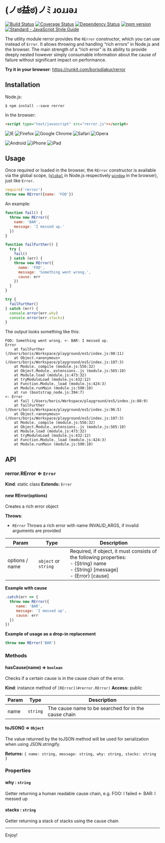 # (ノಠ益ಠ)ノﾐ ɹoɹɹǝɹ

[![Build Status](https://travis-ci.org/borisdiakur/rerror.svg?branch=master)](https://travis-ci.org/borisdiakur/rerror)
[![Coverage Status](https://coveralls.io/repos/borisdiakur/rerror/badge.svg?branch=master)](https://coveralls.io/r/borisdiakur/rerror?branch=master)
[![Dependency Status](https://gemnasium.com/borisdiakur/rerror.svg)](https://gemnasium.com/borisdiakur/rerror)
[![npm version](https://badge.fury.io/js/rerror.svg)](http://badge.fury.io/js/rerror)
[![Standard - JavaScript Style Guide](https://img.shields.io/badge/code%20style-standard-brightgreen.svg)](http://standardjs.com/)

The utility module rerror provides the `RError` constructor, which you can use instead of `Error`. It allows throwing and handling “rich errors” in Node.js and the browser.
The main strength of a “rich error” is its ability to provide deeply nested however simply consumable information about the cause of failure without significant impact on performance.

__Try it in your browser__: https://runkit.com/borisdiakur/rerror

## Installation

Node.js:

```shell
$ npm install --save rerror
```

In the browser:

```html
<script type="text/javascript" src="rerror.js"></script>
```

![IE](https://badges.herokuapp.com/browsers?iexplore=-7,!8,9,10,11,edge)
![Firefox](https://badges.herokuapp.com/browsers?firefox=4.0)
![Google Chrome](https://badges.herokuapp.com/browsers?googlechrome=5)
![Safari](https://badges.herokuapp.com/browsers?safari=5.1)
![Opera](https://badges.herokuapp.com/browsers?opera=11.60)

![Android](https://badges.herokuapp.com/browsers?android=yes)
![iPhone](https://badges.herokuapp.com/browsers?iphone=yes)
![iPad](https://badges.herokuapp.com/browsers?ipad=yes)

## Usage

Once required or loaded in the browser, the `RError` constructor is available via the global scope, ([`global`](https://nodejs.org/api/globals.html#globals_global) in Node.js respectively [`window`](https://developer.mozilla.org/en-US/docs/Web/API/Window) in the browser), just like `Error`.

```js
require('rerror')
throw new RError({name: 'FOO'})
```

An example:

```js
function fail() {
  throw new RError({
    name: 'BAR',
    message: 'I messed up.'
  })
}

function failFurther() {
  try {
    fail()
  } catch (err) {
    throw new RError({
      name: 'FOO',
      message: 'Something went wrong.',
      cause: err
    })
  }
}

try {
  failFurther()
} catch (err) {
  console.error(err.why)
  console.error(err.stacks)
}
```

The output looks something like this:

```
FOO: Something went wrong. <- BAR: I messed up.
Error
    at failFurther (/Users/boris/Workspace/playground/es5/index.js:98:11)
    at Object.<anonymous> (/Users/boris/Workspace/playground/es5/index.js:107:3)
    at Module._compile (module.js:556:32)
    at Object.Module._extensions..js (module.js:565:10)
    at Module.load (module.js:473:32)
    at tryModuleLoad (module.js:432:12)
    at Function.Module._load (module.js:424:3)
    at Module.runMain (module.js:590:10)
    at run (bootstrap_node.js:394:7)
<- Error
    at fail (/Users/boris/Workspace/playground/es5/index.js:88:9)
    at failFurther (/Users/boris/Workspace/playground/es5/index.js:96:5)
    at Object.<anonymous> (/Users/boris/Workspace/playground/es5/index.js:107:3)
    at Module._compile (module.js:556:32)
    at Object.Module._extensions..js (module.js:565:10)
    at Module.load (module.js:473:32)
    at tryModuleLoad (module.js:432:12)
    at Function.Module._load (module.js:424:3)
    at Module.runMain (module.js:590:10)
```

## API

### rerror.RError ⇐ `Error`
**Kind**: static class
**Extends:** `Error`

#### new RError(options)
Creates a rich error object

**Throws**:

- `RError` Throws a rich error with name INVALID_ARGS, if invalid arguments are provided

| Param | Type | Description |
| --- | --- | --- |
| options / name | `object` or `string` | Required, if object, it must consists of the following properties:<br> - {String} name<br> - {String} [message]<br> - {Error} [cause] |

**Example with cause**  
```js
.catch(err => {
  throw new RError({
     name: 'BAR',
     message: 'I messed up',
     cause: err
  })
})
```

**Example of usage as a drop-in replacement**  
```js
throw new RError('BAR')
```

### Methods

#### hasCause(name) ⇒ `boolean`
Checks if a certain cause is in the cause chain of the error.

**Kind**: instance method of `[RError](#rerror.RError)`
**Access:** public

| Param | Type | Description |
| --- | --- | --- |
| name | `string` | The cause name to be searched for in the cause chain |

#### toJSON() ⇒ `Object`
The value returned by the toJSON method will be used for serialization when using JSON.stringify.

**Returns:** `{ name: string, message: string, why: string, stacks: string }`

### Properties

#### why : `string`
Getter returning a human readable cause chain, e.g. FOO: I failed <- BAR: I messed up

#### stacks : `string`
Getter returning a stack of stacks using the cause chain

___

Enjoy!
